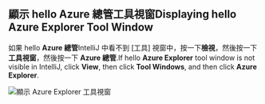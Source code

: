 ## <a name="displaying-hello-azure-explorer-tool-window"></a><span data-ttu-id="be4e1-101">顯示 hello Azure 總管工具視窗</span><span class="sxs-lookup"><span data-stu-id="be4e1-101">Displaying hello Azure Explorer Tool Window</span></span>

<span data-ttu-id="be4e1-102">如果 hello **Azure 總管**IntelliJ 中看不到 [工具] 視窗中，按一下**檢視**，然後按一下**工具視窗**，然後按一下 **Azure 總管**.</span><span class="sxs-lookup"><span data-stu-id="be4e1-102">If hello **Azure Explorer** tool window is not visible in IntelliJ, click **View**, then click **Tool Windows**, and then click **Azure Explorer**.</span></span>

![顯示 Azure Explorer 工具視窗](./media/azure-toolkit-for-intellij-show-azure-explorer/show-az-exp-01.png)

